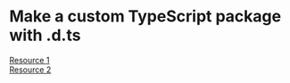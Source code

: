 # Make a custom TypeScript package with .d.ts

[Resource 1](https://tofusoup429.medium.com/how-to-make-your-own-npm-package-with-typescript-d-ts-extension-57e664223e96)\
[Resource 2](https://www.youtube.com/watch?v=s_CZeWuEZ_s)

